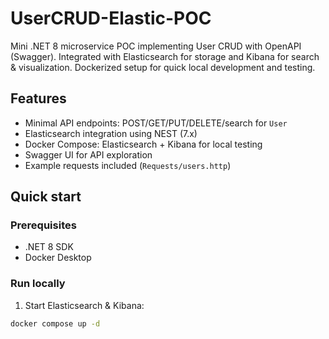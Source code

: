 # UserCRUD-Elastic-POC
Mini .NET 8 microservice POC implementing User CRUD with OpenAPI (Swagger). Integrated with Elasticsearch for storage and Kibana for search &amp; visualization. Dockerized setup for quick local development and testing.


## Features
- Minimal API endpoints: POST/GET/PUT/DELETE/search for `User`
- Elasticsearch integration using NEST (7.x)
- Docker Compose: Elasticsearch + Kibana for local testing
- Swagger UI for API exploration
- Example requests included (`Requests/users.http`)

## Quick start

### Prerequisites
- .NET 8 SDK
- Docker Desktop

### Run locally
1. Start Elasticsearch & Kibana:
```bash
docker compose up -d

